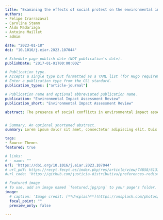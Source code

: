```yaml
---
title: "Examining the effects of social protest on the environmental impact assessment process in Chile"
authors:
- Felipe Irarrazaval
- Caroline Stamm
- Aldo Madariaga
- Antoine Maillet
- admin

date: "2023-01-18"
doi: "10.1016/j.eiar.2023.107044"

# Schedule page publish date (NOT publication's date).
publishDate: "2017-01-01T00:00:00Z"

# Publication type.
# Accepts a single type but formatted as a YAML list (for Hugo requirements).
# Enter a publication type from the CSL standard.
publication_types: ["article-journal"]

# Publication name and optional abbreviated publication name.
publication: "Environmental Impact Assessment Review"
publication_short: "Environmental Impact Assessment Review"

abstract: The presence of social conflicts in environmental impact assessment (EIA) is well recognized. However, it remains unclear how social conflicts impact the EIA process beyond specific case study or the examination of small samples. This article addresses this issue through a quantitative analysis of the projects submitted for EIA in Chile between 2009 and 2019, unpacking how the presence of social protest affects the qualification granted by public services and the time elapsed between when the project is presented and finally receives qualification. Our results suggest that social protests have a significant effect on the time elapsed before receiving qualification, particularly for smaller projects. Following an extensive review of the literature and public documents, it is likely that social protest usually operates alongside observations raised by local communities during public consultation, and consequently, projects take longer in addressing those observations. In addition, our results suggest that the presence of social protest does not influence the qualification of the project. However, there is a relationship when social protest is examined in interaction to the productive sector, in which energy projects that face social protest are more likely to be rejected compared to mining or other economic sectors.


# Summary. An optional shortened abstract.
summary: Lorem ipsum dolor sit amet, consectetur adipiscing elit. Duis posuere tellus ac convallis placerat. Proin tincidunt magna sed ex sollicitudin condimentum.

tags:
- Source Themes
featured: true

# links:
# - name: ""
url: 'https://doi.org/10.1016/j.eiar.2023.107044'
# url_pdf: https://recyt.fecyt.es/index.php/res/article/view/74858/61314
#url_code: 'https://github.com/justicia-distributiva/preferences-redistribution-LA'

# Featured image
# To use, add an image named `featured.jpg/png` to your page's folder. 
image:
  # caption: 'Image credit: [**Unsplash**](https://unsplash.com/photos/jdD8gXaTZsc)'
  focal_point: ""
  preview_only: false
  
---
```

